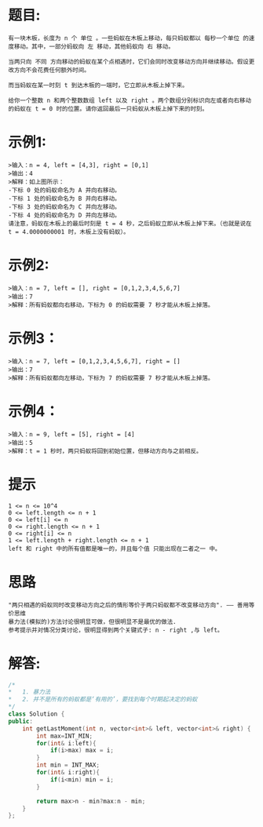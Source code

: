 # 题目:
    有一块木板，长度为 n 个 单位 。一些蚂蚁在木板上移动，每只蚂蚁都以 每秒一个单位 的速度移动。其中，一部分蚂蚁向 左 移动，其他蚂蚁向 右 移动。

    当两只向 不同 方向移动的蚂蚁在某个点相遇时，它们会同时改变移动方向并继续移动。假设更改方向不会花费任何额外时间。

    而当蚂蚁在某一时刻 t 到达木板的一端时，它立即从木板上掉下来。

    给你一个整数 n 和两个整数数组 left 以及 right 。两个数组分别标识向左或者向右移动的蚂蚁在 t = 0 时的位置。请你返回最后一只蚂蚁从木板上掉下来的时刻。
# 示例1:
    
    >输入：n = 4, left = [4,3], right = [0,1]
    >输出：4
    >解释：如上图所示：
    -下标 0 处的蚂蚁命名为 A 并向右移动。
    -下标 1 处的蚂蚁命名为 B 并向右移动。
    -下标 3 处的蚂蚁命名为 C 并向左移动。
    -下标 4 处的蚂蚁命名为 D 并向左移动。
    请注意，蚂蚁在木板上的最后时刻是 t = 4 秒，之后蚂蚁立即从木板上掉下来。（也就是说在 t = 4.0000000001 时，木板上没有蚂蚁）。

# 示例2:
    >输入：n = 7, left = [], right = [0,1,2,3,4,5,6,7]
    >输出：7
    >解释：所有蚂蚁都向右移动，下标为 0 的蚂蚁需要 7 秒才能从木板上掉落。

# 示例3：
    >输入：n = 7, left = [0,1,2,3,4,5,6,7], right = []
    >输出：7
    >解释：所有蚂蚁都向左移动，下标为 7 的蚂蚁需要 7 秒才能从木板上掉落。

# 示例4：
    >输入：n = 9, left = [5], right = [4]
    >输出：5
    >解释：t = 1 秒时，两只蚂蚁将回到初始位置，但移动方向与之前相反。

# 提示
    1 <= n <= 10^4
    0 <= left.length <= n + 1
    0 <= left[i] <= n
    0 <= right.length <= n + 1
    0 <= right[i] <= n
    1 <= left.length + right.length <= n + 1
    left 和 right 中的所有值都是唯一的，并且每个值 只能出现在二者之一 中。

# 思路
    "两只相遇的蚂蚁同时改变移动方向之后的情形等价于两只蚂蚁都不改变移动方向". —— 善用等价思维
    暴力法(模拟的)方法讨论很明显可做，但很明显不是最优的做法.
    参考提示并对情况分类讨论，很明显得到两个关键式子: n - right ,与 left。

# 解答:
```c++
/*
*   1. 暴力法
*   2. 并不是所有的蚂蚁都是‘有用的’，要找到每个时期起决定的蚂蚁
*/
class Solution {
public:
    int getLastMoment(int n, vector<int>& left, vector<int>& right) {
        int max=INT_MIN;
        for(int& i:left){
            if(i>max) max = i;
        }
        int min = INT_MAX;
        for(int& i:right){
            if(i<min) min = i;
        }

        return max>n - min?max:n - min;
    }
};
```
